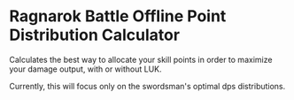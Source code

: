 # Ragnarok Battle Offline Point Distribution Calculator

Calculates the best way to allocate your skill points in order to maximize your damage output, with or without LUK.

Currently, this will focus only on the swordsman's optimal dps distributions.
